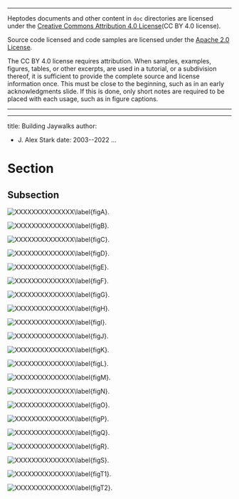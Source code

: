 --------------------------------------------------------------------------------

Heptodes documents and other content in `doc` directories are licensed under the
[Creative Commons Attribution 4.0 License](CC BY 4.0 license).

Source code licensed and code samples are licensed under the
[Apache 2.0 License].

The CC BY 4.0 license requires attribution. When samples, examples, figures,
tables, or other excerpts, are used in a tutorial, or a subdivision thereof, it
is sufficient to provide the complete source and license information once. This
must be close to the beginning, such as in an early acknowledgments slide. If
this is done, only short notes are required to be placed with each usage, such
as in figure captions.

[Creative Commons Attribution 4.0 License]: https://creativecommons.org/licenses/by/4.0/legalcode
[Apache 2.0 License]: https://www.apache.org/licenses/LICENSE-2.0

--------------------------------------------------------------------------------

<!-- md-formatter off (Document metadata) -->

---
title: Building Jaywalks
author:
- J. Alex Stark
date: 2003--2022
...

<!-- md-formatter on -->

# Section

## Subsection

![XXXXXXXXXXXXXX\label{figA}.](figs/Builder-A.svg)

![XXXXXXXXXXXXXX\label{figB}.](figs/Builder-B.svg)

![XXXXXXXXXXXXXX\label{figC}.](figs/Builder-C.svg)

![XXXXXXXXXXXXXX\label{figD}.](figs/Builder-D.svg)

![XXXXXXXXXXXXXX\label{figE}.](figs/Builder-E.svg)

![XXXXXXXXXXXXXX\label{figF}.](figs/Builder-F.svg)

![XXXXXXXXXXXXXX\label{figG}.](figs/Builder-G.svg)

![XXXXXXXXXXXXXX\label{figH}.](figs/Builder-H.svg)

![XXXXXXXXXXXXXX\label{figI}.](figs/Builder-I.svg)

![XXXXXXXXXXXXXX\label{figJ}.](figs/Builder-J.svg)

![XXXXXXXXXXXXXX\label{figK}.](figs/Builder-K.svg)

![XXXXXXXXXXXXXX\label{figL}.](figs/Builder-L.svg)

![XXXXXXXXXXXXXX\label{figM}.](figs/Builder-M.svg)

![XXXXXXXXXXXXXX\label{figN}.](figs/Builder-N.svg)

![XXXXXXXXXXXXXX\label{figO}.](figs/Builder-O.svg)

![XXXXXXXXXXXXXX\label{figP}.](figs/Builder-P.svg)

![XXXXXXXXXXXXXX\label{figQ}.](figs/Builder-Q.svg)

![XXXXXXXXXXXXXX\label{figR}.](figs/Builder-R.svg)

![XXXXXXXXXXXXXX\label{figS}.](figs/Builder-S.svg)

![XXXXXXXXXXXXXX\label{figT1}.](figs/Builder-T-1.svg)

![XXXXXXXXXXXXXX\label{figT2}.](figs/Builder-T-2.svg)
